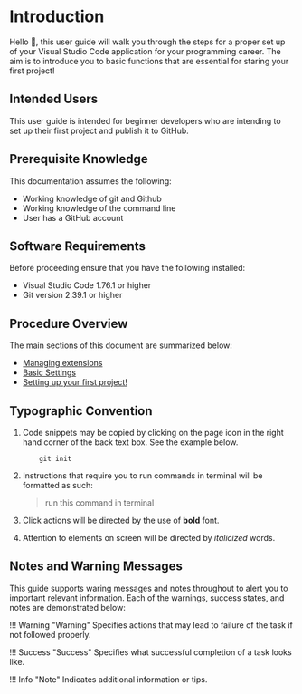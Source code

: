 # Introduction

Hello 👋, this user guide will walk you through the steps for a proper set up of your Visual Studio Code application for your programming career. The aim is to introduce you to basic functions that are essential for staring your first project!

## Intended Users

This user guide is intended for beginner developers who are intending to set up their first project and publish it to GitHub.

## Prerequisite Knowledge

This documentation assumes the following:

- Working knowledge of git and Github
- Working knowledge of the command line
- User has a GitHub account

## Software Requirements

Before proceeding ensure that you have the following installed:

- Visual Studio Code 1.76.1 or higher
- Git version 2.39.1 or higher

## Procedure Overview

The main sections of this document are summarized below:

- [Managing extensions](./pages/extensions.md)
- [Basic Settings](./pages/settings.md)
- [Setting up your first project!](./pages/setup.md)

## Typographic Convention  

1. Code snippets may be copied by clicking on the page icon in the right hand corner of the back text box. See the example below.

    ``` { .js .annotate }
        git init
    ```

2. Instructions that require you to run commands in terminal will be formatted as such:

    > run this command in terminal

3. Click actions will be directed by the use of **bold** font.
4. Attention to elements on screen will be directed by _italicized_ words.

## Notes and Warning Messages

This guide supports waring messages and notes throughout to alert you to important relevant information. Each of the warnings, success states, and notes are demonstrated below:

!!! Warning "Warning"
    Specifies actions that may lead to failure of the task if not followed properly.

!!! Success "Success"
    Specifies what successful completion of a task looks like.

!!! Info "Note"
    Indicates additional information or tips.